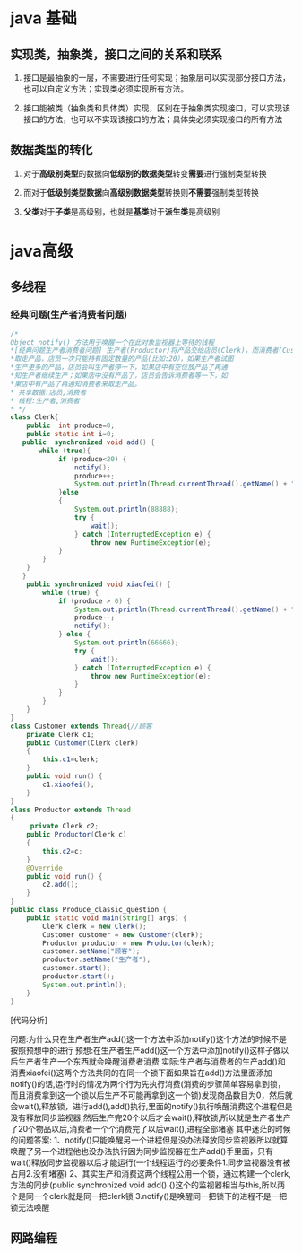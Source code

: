 # java 基础

## 实现类，抽象类，接口之间的关系和联系

1. 接口是最抽象的一层，不需要进行任何实现；抽象层可以实现部分接口方法，也可以自定义方法；实现类必须实现所有方法。

2. 接口能被类（抽象类和具体类）实现，区别在于抽象类实现接口，可以实现该接口的方法，也可以不实现该接口的方法；具体类必须实现接口的所有方法

## 数据类型的转化

1. 对于**高级别类型**的数据向**低级别的数据类型**转变**需要**进行强制类型转换 

2. 而对于**低级别类型数据**向**高级别数据类型**转换则**不需要**强制类型转换
3. **父类**对于**子类**是高级别，也就是**基类**对于**派生类**是高级别

# java高级

## 多线程

### 经典问题(生产者消费者问题)

```java
/*
Object notify() 方法用于唤醒一个在此对象监视器上等待的线程
*[经典问题生产者消费者问题] 生产者(Productor)将产品交给店员(Clerk)，而消费者(Customer)从店员处
*取走产品，店员一次只能持有固定数量的产品(比如:20），如果生产者试图
*生产更多的产品，店员会叫生产者停一下，如果店中有空位放产品了再通
*知生产者继续生产；如果店中没有产品了，店员会告诉消费者等一下，如
*果店中有产品了再通知消费者来取走产品。
* 共享数据:店员,消费者
* 线程:生产者,消费者
* */
class Clerk{
    public  int produce=0;
    public static int i=0;
   public  synchronized void add() {
       while (true){
            if (produce<20) {
                notify();
                produce++;
                System.out.println(Thread.currentThread().getName() + "生产了" + produce + "件的产品");
            }else
            {
                System.out.println(88888);
                try {
                    wait();
                } catch (InterruptedException e) {
                    throw new RuntimeException(e);
            }
        }
    }
   }
    public synchronized void xiaofei() {
        while (true) {
            if (produce > 0) {
                System.out.println(Thread.currentThread().getName() + "消费还剩下" + produce + "件产品");
                produce--;
                notify();
            } else {
                System.out.println(66666);
                try {
                    wait();
                } catch (InterruptedException e) {
                    throw new RuntimeException(e);
                }
            }
        }
    }
}
class Customer extends Thread{//顾客
    private Clerk c1;
    public Customer(Clerk clerk)
    {
        this.c1=clerk;
    }
    public void run() {
        c1.xiaofei();
    }
}
class Productor extends Thread
{
     private Clerk c2;
    public Productor(Clerk c)
    {
        this.c2=c;
    }
    @Override
    public void run() {
        c2.add();
    }
}
public class Produce_classic_question {
    public static void main(String[] args) {
        Clerk clerk = new Clerk();
        Customer customer = new Customer(clerk);
        Productor productor = new Productor(clerk);
        customer.setName("顾客");
        productor.setName("生产者");
        customer.start();
        productor.start();
        System.out.println();
    }
}
```

[代码分析]

问题:为什么只在生产者生产add()这一个方法中添加notify()这个方法的时候不是按照预想中的进行
        预想:在生产者生产add()这一个方法中添加notify()这样子做以后生产者生产一个东西就会唤醒消费者消费
        实际:生产者与消费者的生产add()和消费xiaofei()这两个方法共同的在同一个锁下面如果旨在add()方法里面添加notify()的话,运行时的情况为两个行为先执行消费(消费的步骤简单容易拿到锁，而且消费拿到这一个锁以后生产不可能再拿到这一个锁)发现商品数目为0，然后就会wait(),释放锁，进行add(),add()执行,里面的notify()执行唤醒消费这个进程但是没有释放同步监视器,然后生产完20个以后才会wait(),释放锁,所以就是生产者生产了20个物品以后,消费者一个个消费完了以后wait(),进程全部堵塞
      其中迷茫的时候的问题答案:
      1、notify()只能唤醒另一个进程但是没办法释放同步监视器所以就算唤醒了另一个进程他也没办法执行因为同步监视器在生产add()手里面，只有wait()释放同步监视器以后才能运行(一个线程运行的必要条件1.同步监视器没有被占用2.没有堵塞)
      2、其实生产和消费这两个线程公用一个锁，通过构建一个clerk,方法的同步(public  synchronized void add() {)这个的监视器相当与this,所以两个是同一个clerk就是同一把clerk锁
      3.notify()是唤醒同一把锁下的进程不是一把锁无法唤醒

## 网路编程

